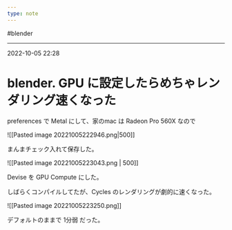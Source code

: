 ```yaml
---
type: note
---
```


#blender 

---
2022-10-05  22:28

# blender.  GPU に設定したらめちゃレンダリング速くなった

preferences で Metal にして、家のmac は Radeon Pro 560X なので

![[Pasted image 20221005222946.png|500]]

まんまチェック入れて保存した。

![[Pasted image 20221005223043.png | 500]]

Devise を GPU Compute にした。

しばらくコンパイルしてたが、Cycles のレンダリングが劇的に速くなった。

![[Pasted image 20221005223250.png]]

デフォルトのままで 1分弱 だった。

